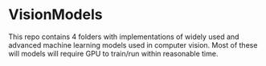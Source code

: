 # VisionModels

This repo contains 4 folders with implementations of widely used and advanced machine learning models used in computer vision. Most of these will models will require GPU to train/run within reasonable time. 
